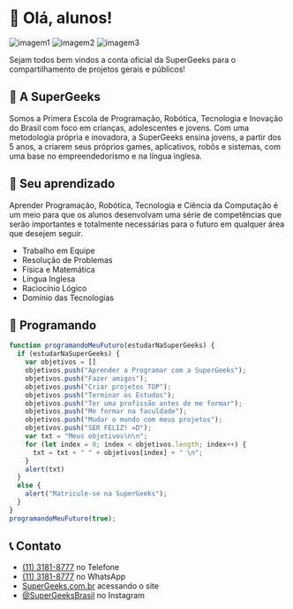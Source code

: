 # 🚀 Olá, alunos!

![imagem1](https://img.shields.io/badge/Alunos-+50.000-white?style=social)
![imagem2](https://img.shields.io/badge/Conteúdos-5.000+-f02929?style=social)
![imagem3](https://img.shields.io/badge/Unidades-70+-f02929?style=social)

Sejam todos bem vindos a conta oficial da SuperGeeks para o compartilhamento de projetos gerais e públicos!

## 📕 A SuperGeeks

Somos a Primera Escola de Programação, Robótica, Tecnologia e Inovação do Brasil com foco em crianças, adolescentes e jovens. Com uma metodologia própria e inovadora, a SuperGeeks ensina jovens, a partir dos 5 anos, a criarem seus próprios games, aplicativos, robôs e sistemas, com uma base no empreendedorismo e na língua inglesa.

## 🧰 Seu aprendizado

Aprender Programação, Robótica, Tecnologia e Ciência da Computação é um meio para que os alunos desenvolvam uma série de competências que serão importantes e totalmente necessárias para o futuro em qualquer área que desejem seguir.

* Trabalho em Equipe
* Resolução de Problemas
* Física e Matemática
* Língua Inglesa
* Raciocínio Lógico
* Domínio das Tecnologias

## 🎈 Programando

```Javascript
function programandoMeuFuturo(estudarNaSuperGeeks) {
  if (estudarNaSuperGeeks) {
    var objetivos = []
    objetivos.push("Aprender a Programar com a SuperGeeks");
    objetivos.push("Fazer amigos");
    objetivos.push("Criar projetos TOP");
    objetivos.push("Terminar os Estudos");
    objetivos.push("Ter uma profissão antes de me formar");
    objetivos.push("Me formar na faculdade");
    objetivos.push("Mudar o mundo com meus projetos");
    objetivos.push("SER FELIZ! =D");
    var txt = "Meus objetivos\n\n";
    for (let index = 0; index < objetivos.length; index++) {
      txt = txt + " " + objetivos[index] + " \n";
    }
    alert(txt)
  }
  else {
    alert("Matricule-se na SuperGeeks");
  }
}
programandoMeuFuturo(true);
```

## 📞 Contato

* [(11) 3181-8777](http://1131818777) no Telefone
* [(11) 3181-8777](https://api.whatsapp.com/send?phone=551131818777) no WhatsApp
* [SuperGeeks.com.br](https://supergeeks.com.br/) acessando o site
* [@SuperGeeksBrasil](https://www.instagram.com/supergeeksbrasil/?hl=pt) no Instagram

